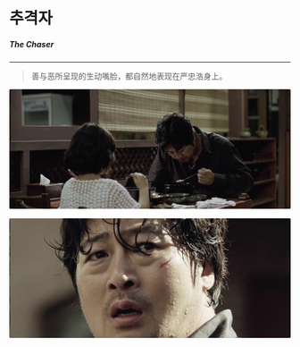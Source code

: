 # 추격자

##### The Chaser

---

> 善与恶所呈现的生动嘴脸，都自然地表现在严忠浩身上。

![](The_Chaser_2.jpg)

![](The_Chaser_1.jpg)
